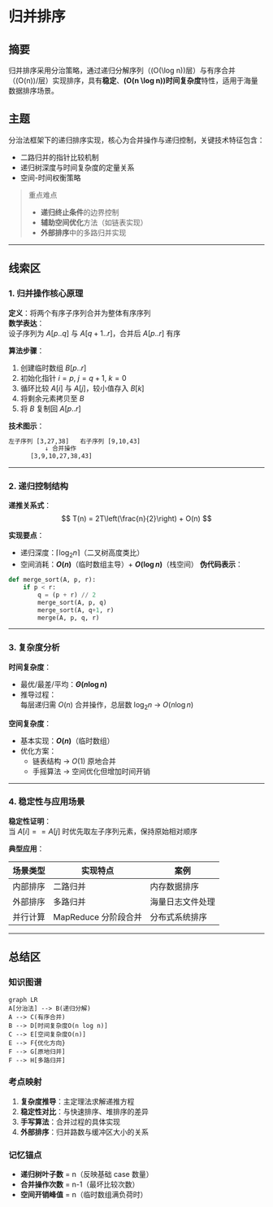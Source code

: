 # 归并排序

## 摘要

归并排序采用分治策略，通过递归分解序列（\(O(\log n)\)层）与有序合并（\(O(n)\)/层）实现排序，具有**稳定**、**\(O(n \log n)\)时间复杂度**特性，适用于海量数据排序场景。

## 主题

分治法框架下的递归排序实现，核心为合并操作与递归控制，关键技术特征包含：

- 二路归并的指针比较机制
- 递归树深度与时间复杂度的定量关系
- 空间-时间权衡策略

> 重点难点
>
> - **递归终止条件**的边界控制
> - **辅助空间优化**方法（如链表实现）
> - **外部排序**中的多路归并实现

---

## 线索区

### 1. 归并操作核心原理

**定义**：将两个有序子序列合并为整体有序序列  
**数学表达**：  
设子序列为 $A[p..q]$ 与 $A[q+1..r]$，合并后 $A[p..r]$ 有序  

**算法步骤**：

1. 创建临时数组 $B[p..r]$
2. 初始化指针 $i=p$, $j=q+1$, $k=0$
3. 循环比较 $A[i]$ 与 $A[j]$，较小值存入 $B[k]$
4. 将剩余元素拷贝至 $B$
5. 将 $B$ 复制回 $A[p..r]$

**技术图示**：

```txt
左子序列 [3,27,38]   右子序列 [9,10,43]
          ↓ 合并操作
      [3,9,10,27,38,43]
```

---

### 2. 递归控制结构

**递推关系式**：  
$$
T(n) = 2T\left(\frac{n}{2}\right) + O(n)
$$

**实现要点**：

- 递归深度：$\lceil \log_2 n \rceil$（二叉树高度类比）
- 空间消耗：**$O(n)$**（临时数组主导）+ **$O(\log n)$**（栈空间）
**伪代码表示**：

```python
def merge_sort(A, p, r):
    if p < r:
        q = (p + r) // 2
        merge_sort(A, p, q)
        merge_sort(A, q+1, r)
        merge(A, p, q, r)
```

---

### 3. 复杂度分析

**时间复杂度**：

- 最优/最差/平均：**$\Theta(n \log n)$**
- 推导过程：  
  每层递归需 $O(n)$ 合并操作，总层数 $\log_2 n$ → $O(n \log n)$

**空间复杂度**：

- 基本实现：**$O(n)$**（临时数组）
- 优化方案：
  - 链表结构 → $O(1)$ 原地合并
  - 手摇算法 → 空间优化但增加时间开销

---

### 4. 稳定性与应用场景

**稳定性证明**：  
当 $A[i] == A[j]$ 时优先取左子序列元素，保持原始相对顺序

**典型应用**：  

| 场景类型 | 实现特点 | 案例 |
|---------|---------|-----|
| 内部排序 | 二路归并 | 内存数据排序 |
| 外部排序 | 多路归并 | 海量日志文件处理 |
| 并行计算 | MapReduce 分阶段合并 | 分布式系统排序 |

---

## 总结区

### 知识图谱

```mermaid
graph LR
A[分治法] --> B(递归分解)
A --> C(有序合并)
B --> D[时间复杂度O(n log n)]
C --> E[空间复杂度O(n)]
E --> F{优化方向}
F --> G[原地归并]
F --> H[多路归并]
```

### 考点映射

1. **复杂度推导**：主定理法求解递推方程
2. **稳定性对比**：与快速排序、堆排序的差异
3. **手写算法**：合并过程的具体实现
4. **外部排序**：归并路数与缓冲区大小的关系

### 记忆锚点

- **递归树叶子数** = n（反映基础 case 数量）
- **合并操作次数** = n-1（最坏比较次数）
- **空间开销峰值** = n（临时数组满负荷时）
